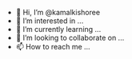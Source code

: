 - 👋 Hi, I’m @kamalkishoree
- 👀 I’m interested in ...
- 🌱 I’m currently learning ...
- 💞️ I’m looking to collaborate on ...
- 📫 How to reach me ...

<!---
kamalkishoree/kamalkishoree is a ✨ special ✨ repository because its `README.md` (this file) appears on your GitHub profile.
You can click the Preview link to take a look at your changes.
--->
